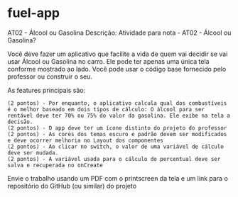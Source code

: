 # fuel-app

AT02 - Álcool ou Gasolina
Descrição:
Atividade para nota - AT02 - Álcool ou Gasolina?

Você deve fazer um aplicativo que facilite a vida de quem vai decidir se vai usar Álcool ou Gasolina no carro. Ele pode ter apenas uma única tela conforme mostrado ao lado. Você pode usar o código base fornecido pelo professor ou construir o seu. 

As features principais são:

    (2 pontos) - Por enquanto, o aplicativo calcula qual dos combustíveis é o melhor baseado em dois tipos de cálculo: O álcool para ser rentável deve ter 70% ou 75% do valor da gasolina. Ele exibe na tela a decisão.
    (2 pontos) - O app deve ter um ícone distinto do projeto do professor
    (2 pontos) - As cores dos temas escuro e padrão devem ser modificados e deve ocorrer melhoria no Layout dos componentes
    (2 pontos) - Ao clicar no switch, o valor de uma variável de cálculo deve ser mudada. 
    (2 pontos) - A variável usada para o cálculo do percentual deve ser salva e recuperada no onCreate

Envie o trabalho usando um PDF com o printscreen da tela e um link para o repositório do GitHub (ou similar) do projeto

